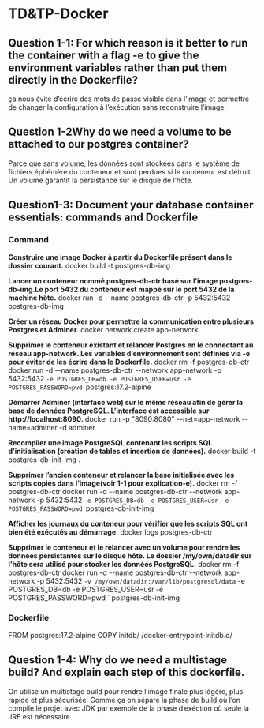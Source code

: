 # TD&TP-Docker
## Question 1-1: For which reason is it better to run the container with a flag -e to give the environment variables rather than put them directly in the Dockerfile?
ça nous évite d’écrire des mots de passe visible dans l’image  et permettre de changer la configuration à l’exécution sans reconstruire l’image.
## Question 1-2Why do we need a volume to be attached to our postgres container?
Parce que sans volume, les données sont stockées dans le système de fichiers éphémère du conteneur et sont perdues si le conteneur est détruit. Un volume garantit la persistance sur le disque de l’hôte.
## Question1-3: Document your database container essentials: commands and Dockerfile
### Command
**Construire une image Docker à partir du Dockerfile présent dans le dossier courant.**
docker build -t postgres-db-img .

**Lancer un conteneur nommé postgres-db-ctr basé sur l’image postgres-db-img.Le port 5432 du conteneur est mappé sur le port 5432 de la machine hôte.**
docker run -d --name postgres-db-ctr -p 5432:5432 postgres-db-img

**Créer un réseau Docker pour permettre la communication entre plusieurs Postgres et Adminer.**
docker network create app-network

**Supprimer le conteneur existant et relancer Postgres en le connectant au réseau app-network.
Les variables d’environnement sont définies via -e pour éviter de les écrire dans le Dockerfile.**
docker rm -f postgres-db-ctr
docker run -d --name postgres-db-ctr --network app-network -p 5432:5432 `-e POSTGRES_DB=db -e POSTGRES_USER=usr -e POSTGRES_PASSWORD=pwd `postgres:17.2-alpine

**Démarrer Adminer (interface web) sur le même réseau afin de gérer la base de données PostgreSQL.
L’interface est accessible sur http://localhost:8090.**
docker run -p "8090:8080" --net=app-network --name=adminer -d adminer

**Recompiler une image PostgreSQL contenant les scripts SQL d’initialisation (création de tables et insertion de données).**
docker build -t postgres-db-init-img .

**Supprimer l’ancien conteneur et relancer la base initialisée avec les scripts copiés dans l’image(voir 1-1 pour explication-e).**
docker rm -f postgres-db-ctr 
docker run -d --name postgres-db-ctr --network app-network -p 5432:5432 `-e POSTGRES_DB=db -e POSTGRES_USER=usr -e POSTGRES_PASSWORD=pwd `postgres-db-init-img

**Afficher les journaux du conteneur pour vérifier que les scripts SQL ont bien été exécutés au démarrage.**
docker logs postgres-db-ctr

**Supprimer le conteneur et le relancer avec un volume pour rendre les données persistantes sur le disque hôte.
Le dossier /my/own/datadir sur l’hôte sera utilisé pour stocker les données PostgreSQL.**
docker rm -f postgres-db-ctr
docker run -d --name postgres-db-ctr --network app-network -p 5432:5432 `
  -v /my/own/datadir:/var/lib/postgresql/data `
  -e POSTGRES_DB=db -e POSTGRES_USER=usr -e POSTGRES_PASSWORD=pwd `
  postgres-db-init-img


### Dockerfile
FROM postgres:17.2-alpine
COPY initdb/ /docker-entrypoint-initdb.d/

## Question 1-4: Why do we need a multistage build? And explain each step of this dockerfile.

On utilise un multistage build pour rendre l’image finale plus légère, plus rapide et plus sécurisée.
Comme ça on sépare la phase de build où l’on compile le projet avec JDK par exemple de la phase d’exéction où seule la JRE est nécessaire.
